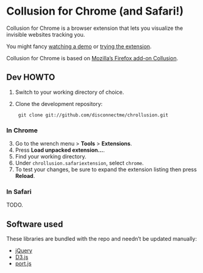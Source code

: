 # Collusion for Chrome (and Safari!)

Collusion for Chrome is a browser extension that lets you visualize the
invisible websites tracking you.

You might fancy [watching a demo](https://www.youtube.com/watch?v=zP79Iwm0xbA)
or [trying the extension](https://disconnect.me/collusion).

Collusion for Chrome is based on [Mozilla’s Firefox add-on
Collusion](https://github.com/toolness/collusion).

## Dev HOWTO

1. Switch to your working directory of choice.
2. Clone the development repository:

        git clone git://github.com/disconnectme/chrollusion.git

### In Chrome

3. Go to the wrench menu > **Tools** > **Extensions**.
4. Press **Load unpacked extension...**.
5. Find your working directory.
6. Under `chrollusion.safariextension`, select `chrome`.
7. To test your changes, be sure to expand the extension listing then press
   **Reload**.

### In Safari

TODO.

## Software used

These libraries are bundled with the repo and needn’t be updated manually:

* [jQuery](https://github.com/jquery/jquery)
* [D3.js](https://github.com/mbostock/d3)
* [port.js](https://github.com/disconnectme/port)
